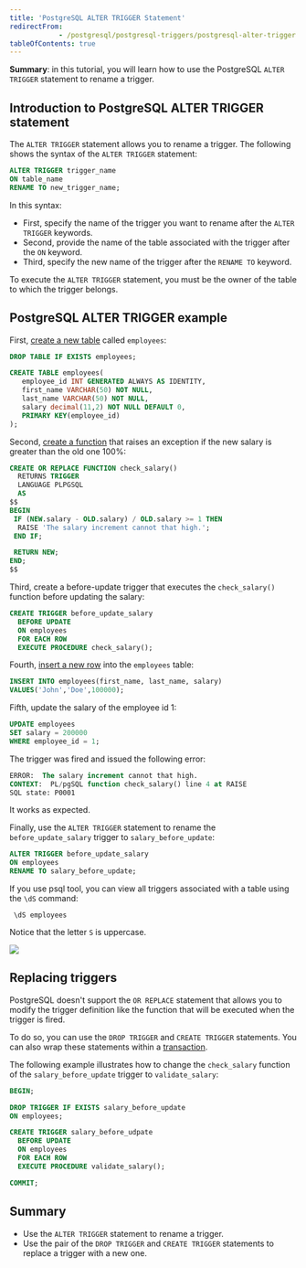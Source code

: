 ```yaml
---
title: 'PostgreSQL ALTER TRIGGER Statement'
redirectFrom: 
            - /postgresql/postgresql-triggers/postgresql-alter-trigger
tableOfContents: true
---
```


**Summary**: in this tutorial, you will learn how to use the PostgreSQL `ALTER TRIGGER` statement to rename a trigger.

## Introduction to PostgreSQL ALTER TRIGGER statement

The `ALTER TRIGGER` statement allows you to rename a trigger. The following shows the syntax of the `ALTER TRIGGER` statement:

```sql
ALTER TRIGGER trigger_name
ON table_name
RENAME TO new_trigger_name;
```

In this syntax:

- First, specify the name of the trigger you want to rename after the `ALTER TRIGGER` keywords.
- Second, provide the name of the table associated with the trigger after the `ON` keyword.
- Third, specify the new name of the trigger after the `RENAME TO` keyword.

To execute the `ALTER TRIGGER` statement, you must be the owner of the table to which the trigger belongs.

## PostgreSQL ALTER TRIGGER example

First, [create a new table](/postgresql/postgresql-create-table) called `employees`:

```sql
DROP TABLE IF EXISTS employees;

CREATE TABLE employees(
   employee_id INT GENERATED ALWAYS AS IDENTITY,
   first_name VARCHAR(50) NOT NULL,
   last_name VARCHAR(50) NOT NULL,
   salary decimal(11,2) NOT NULL DEFAULT 0,
   PRIMARY KEY(employee_id)
);
```

Second, [create a function](/postgresql/postgresql-plpgsql/postgresql-create-function) that raises an exception if the new salary is greater than the old one 100%:

```sql
CREATE OR REPLACE FUNCTION check_salary()
  RETURNS TRIGGER
  LANGUAGE PLPGSQL
  AS
$$
BEGIN
 IF (NEW.salary - OLD.salary) / OLD.salary >= 1 THEN
  RAISE 'The salary increment cannot that high.';
 END IF;

 RETURN NEW;
END;
$$
```

Third, create a before-update trigger that executes the `check_salary()` function before updating the salary:

```sql
CREATE TRIGGER before_update_salary
  BEFORE UPDATE
  ON employees
  FOR EACH ROW
  EXECUTE PROCEDURE check_salary();
```

Fourth, [insert a new row](/postgresql/postgresql-insert) into the `employees` table:

```sql
INSERT INTO employees(first_name, last_name, salary)
VALUES('John','Doe',100000);
```

Fifth, update the salary of the employee id 1:

```sql
UPDATE employees
SET salary = 200000
WHERE employee_id = 1;
```

The trigger was fired and issued the following error:

```sql
ERROR:  The salary increment cannot that high.
CONTEXT:  PL/pgSQL function check_salary() line 4 at RAISE
SQL state: P0001
```

It works as expected.

Finally, use the `ALTER TRIGGER` statement to rename the `before_update_salary` trigger to `salary_before_update`:

```sql
ALTER TRIGGER before_update_salary
ON employees
RENAME TO salary_before_update;
```

If you use psql tool, you can view all triggers associated with a table using the `\dS` command:

```
 \dS employees
```

Notice that the letter `S` is uppercase.

![](/postgresqltutorial_data/PostgreSQL-ALTER-TRIGGER-example.png)

## Replacing triggers

PostgreSQL doesn't support the `OR REPLACE` statement that allows you to modify the trigger definition like the function that will be executed when the trigger is fired.

To do so, you can use the `DROP TRIGGER` and `CREATE TRIGGER` statements. You can also wrap these statements within a [transaction](/postgresql/postgresql-transaction).

The following example illustrates how to change the `check_salary` function of the `salary_before_update` trigger to `validate_salary`:

```sql
BEGIN;

DROP TRIGGER IF EXISTS salary_before_update
ON employees;

CREATE TRIGGER salary_before_udpate
  BEFORE UPDATE
  ON employees
  FOR EACH ROW
  EXECUTE PROCEDURE validate_salary();

COMMIT;
```

## Summary

- Use the `ALTER TRIGGER` statement to rename a trigger.
- Use the pair of the `DROP TRIGGER` and `CREATE TRIGGER` statements to replace a trigger with a new one.
